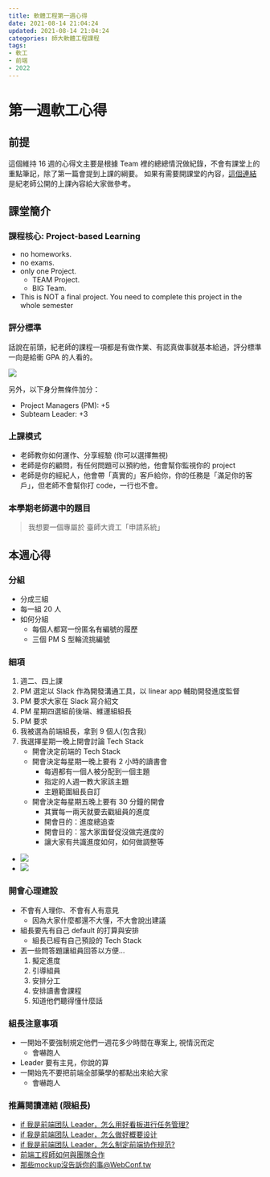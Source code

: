 ```yaml
---
title: 軟體工程第一週心得
date: 2021-08-14 21:04:24
updated: 2021-08-14 21:04:24
categories: 師大軟體工程課程
tags: 
- 軟工
- 前端
- 2022
---
```


# 第一週軟工心得

## 前提
這個維持 16 週的心得文主要是根據 Team 裡的總總情況做紀錄，不會有課堂上的重點筆記，除了第一篇會提到上課的綱要。
如果有需要開課堂的內容，[這個連結](https://sites.google.com/gapps.ntnu.edu.tw/neokent/teaching/2022fall-software-engineering?authuser=0) 是紀老師公開的上課內容給大家做參考。

## 課堂簡介
### 課程核心: Project-based Learning
* no homeworks.
* no exams.
* only one Project.
    * TEAM Project.
    * BIG Team.
* This is NOT a final project.
    You need to complete this project in the whole semester
### 評分標準
話說在前頭，紀老師的課程一項都是有做作業、有認真做事就基本給過，評分標準一向是給衝 GPA 的人看的。

![](https://i.imgur.com/4YpbOKl.png)

另外，以下身分無條件加分：
* Project Managers (PM): +5
* Subteam Leader: +3

### 上課模式
* 老師教你如何運作、分享經驗 (你可以選擇無視)
* 老師是你的顧問，有任何問題可以預約他，他會幫你監視你的 project
* 老師是你的經紀人，他會帶「真實的」客戶給你，你的任務是「滿足你的客戶」，但老師不會幫你打 code，一行也不會。

### 本學期老師選中的題目
> 我想要一個專屬於
> 臺師大資工「申請系統」

## 本週心得

### 分組
* 分成三組
* 每一組 20 人
* 如何分組
    * 每個人都寫一份匿名有編號的履歷
    * 三個 PM S 型輪流挑編號

### 細項
1. 週二、四上課
2. PM 選定以 Slack 作為開發溝通工具，以 linear app 輔助開發進度監督
3. PM 要求大家在 Slack 寫介紹文
4. PM 星期四選組前後端、維運組組長
5. PM 要求
6. 我被選為前端組長，拿到 9 個人(包含我)
7. 我選擇星期一晚上開會討論 Tech Stack
    * 開會決定前端的 Tech Stack
    * 開會決定每星期一晚上要有 2 小時的讀書會
        * 每週都有一個人被分配到一個主題
        * 指定的人週一教大家該主題
        * 主題範圍組長自訂
    * 開會決定每星期五晚上要有 30 分鐘的開會
        * 其實每一兩天就要去戳組員的進度
        * 開會目的：進度總追查
        * 開會目的：當大家面督促沒做完進度的
        * 讓大家有共識進度如何，如何做調整等
* ![](https://i.imgur.com/Mjyn75N.jpg)
* ![](https://i.imgur.com/5NB2C8k.png)

### 開會心理建設
* 不會有人理你、不會有人有意見
    * 因為大家什麼都還不大懂，不大會說出建議
* 組長要先有自己 default 的打算與安排
    * 組長已經有自己預設的 Tech Stack
* 丟一些問答題讓組員回答以方便...
    1. 擬定進度
    2. 引導組員
    3. 安排分工
    4. 安排讀書會課程
    5. 知道他們聽得懂什麼話

### 組長注意事項
* 一開始不要強制規定他們一週花多少時間在專案上, 視情況而定
    * 會嚇跑人
* Leader 要有主見，你說的算
* 一開始先不要把前端全部藥學的都點出來給大家
    * 會嚇跑人

### 推薦閱讀連結 (限組長)
* [if 我是前端团队 Leader，怎么用好看板进行任务管理?](https://juejin.cn/post/6844903953939824654)
* [if 我是前端团队 Leader，怎么做好概要设计](https://juejin.cn/post/6844903936504119304)
* [if 我是前端团队 Leader，怎么制定前端协作规范?](https://juejin.cn/post/6844903897610321934)
* [前端工程師如何與團隊合作](https://ithelp.ithome.com.tw/articles/10118153?sc=pt)
* [那些mockup沒告訴你的事@WebConf.tw](https://www.slideshare.net/adamp3wang/mockupwebconftw-2013)